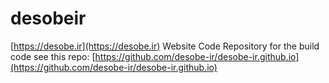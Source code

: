 # desobeir
[https://desobe.ir](https://desobe.ir) Website Code Repository
for the build code see this repo:
[https://github.com/desobe-ir/desobe-ir.github.io](https://github.com/desobe-ir/desobe-ir.github.io)
